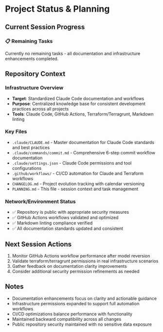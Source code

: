 # Project Status & Planning

## Current Session Progress

### 📋 Remaining Tasks

Currently no remaining tasks - all documentation and infrastructure enhancements completed.

## Repository Context

### Infrastructure Overview

- **Target**: Standardized Claude Code documentation and workflows
- **Purpose**: Centralized knowledge base for consistent development practices across all projects
- **Tools**: Claude Code, GitHub Actions, Terraform/Terragrunt, Markdown linting

### Key Files

- `.claude/CLAUDE.md` - Master documentation for Claude Code standards and best practices
- `.claude/commands/commit.md` - Comprehensive 6-step commit workflow documentation
- `.claude/settings.json` - Claude Code permissions and tool configurations
- `.github/workflows/` - CI/CD automation for Claude and Terraform workflows
- `CHANGELOG.md` - Project evolution tracking with calendar versioning
- `PLANNING.md` - This file - session context and task management

### Network/Environment Status

- ✅ Repository is public with appropriate security measures
- ✅ GitHub Actions workflows validated and optimized
- ✅ Markdown linting compliance verified
- ✅ All documentation standards updated and consistent

## Next Session Actions

1. Monitor GitHub Actions workflow performance after model reversion
2. Validate terraform/terragrunt permissions in real infrastructure scenarios
3. Gather feedback on documentation clarity improvements
4. Consider additional security permission refinements as needed

## Notes

- Documentation enhancements focus on clarity and actionable guidance
- Infrastructure permissions expanded to support full automation workflows
- CI/CD optimizations balance performance with functionality
- Maintained backward compatibility across all changes
- Public repository security maintained with no sensitive data exposure